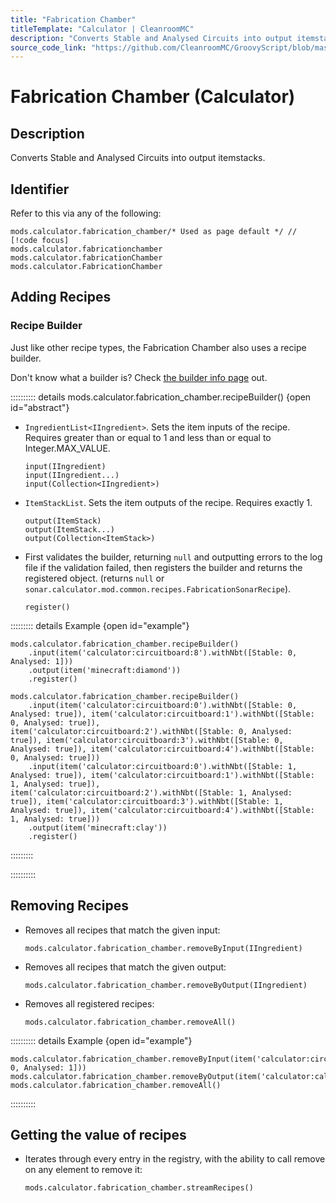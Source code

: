 ```yaml
---
title: "Fabrication Chamber"
titleTemplate: "Calculator | CleanroomMC"
description: "Converts Stable and Analysed Circuits into output itemstacks."
source_code_link: "https://github.com/CleanroomMC/GroovyScript/blob/master/src/main/java/com/cleanroommc/groovyscript/compat/mods/calculator/FabricationChamber.java"
---
```


# Fabrication Chamber (Calculator)

## Description

Converts Stable and Analysed Circuits into output itemstacks.

## Identifier

Refer to this via any of the following:

```groovy:no-line-numbers {1}
mods.calculator.fabrication_chamber/* Used as page default */ // [!code focus]
mods.calculator.fabricationchamber
mods.calculator.fabricationChamber
mods.calculator.FabricationChamber
```


## Adding Recipes

### Recipe Builder

Just like other recipe types, the Fabrication Chamber also uses a recipe builder.

Don't know what a builder is? Check [the builder info page](../../getting_started/builder.md) out.

:::::::::: details mods.calculator.fabrication_chamber.recipeBuilder() {open id="abstract"}
- `IngredientList<IIngredient>`. Sets the item inputs of the recipe. Requires greater than or equal to 1 and less than or equal to Integer.MAX_VALUE.

    ```groovy:no-line-numbers
    input(IIngredient)
    input(IIngredient...)
    input(Collection<IIngredient>)
    ```

- `ItemStackList`. Sets the item outputs of the recipe. Requires exactly 1.

    ```groovy:no-line-numbers
    output(ItemStack)
    output(ItemStack...)
    output(Collection<ItemStack>)
    ```

- First validates the builder, returning `null` and outputting errors to the log file if the validation failed, then registers the builder and returns the registered object. (returns `null` or `sonar.calculator.mod.common.recipes.FabricationSonarRecipe`).

    ```groovy:no-line-numbers
    register()
    ```

::::::::: details Example {open id="example"}
```groovy:no-line-numbers
mods.calculator.fabrication_chamber.recipeBuilder()
    .input(item('calculator:circuitboard:8').withNbt([Stable: 0, Analysed: 1]))
    .output(item('minecraft:diamond'))
    .register()

mods.calculator.fabrication_chamber.recipeBuilder()
    .input(item('calculator:circuitboard:0').withNbt([Stable: 0, Analysed: true]), item('calculator:circuitboard:1').withNbt([Stable: 0, Analysed: true]), item('calculator:circuitboard:2').withNbt([Stable: 0, Analysed: true]), item('calculator:circuitboard:3').withNbt([Stable: 0, Analysed: true]), item('calculator:circuitboard:4').withNbt([Stable: 0, Analysed: true]))
    .input(item('calculator:circuitboard:0').withNbt([Stable: 1, Analysed: true]), item('calculator:circuitboard:1').withNbt([Stable: 1, Analysed: true]), item('calculator:circuitboard:2').withNbt([Stable: 1, Analysed: true]), item('calculator:circuitboard:3').withNbt([Stable: 1, Analysed: true]), item('calculator:circuitboard:4').withNbt([Stable: 1, Analysed: true]))
    .output(item('minecraft:clay'))
    .register()
```

:::::::::

::::::::::

## Removing Recipes

- Removes all recipes that match the given input:

    ```groovy:no-line-numbers
    mods.calculator.fabrication_chamber.removeByInput(IIngredient)
    ```

- Removes all recipes that match the given output:

    ```groovy:no-line-numbers
    mods.calculator.fabrication_chamber.removeByOutput(IIngredient)
    ```

- Removes all registered recipes:

    ```groovy:no-line-numbers
    mods.calculator.fabrication_chamber.removeAll()
    ```

:::::::::: details Example {open id="example"}
```groovy:no-line-numbers
mods.calculator.fabrication_chamber.removeByInput(item('calculator:circuitboard:8').withNbt([Stable: 0, Analysed: 1]))
mods.calculator.fabrication_chamber.removeByOutput(item('calculator:calculatorassembly'))
mods.calculator.fabrication_chamber.removeAll()
```

::::::::::

## Getting the value of recipes

- Iterates through every entry in the registry, with the ability to call remove on any element to remove it:

    ```groovy:no-line-numbers
    mods.calculator.fabrication_chamber.streamRecipes()
    ```

